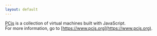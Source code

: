 ```yaml
---
layout: default
---
```


[PCjs](https://www.pcjs.org) is a collection of virtual machines built with JavaScript.<br>
For more information, go to [https://www.pcjs.org](https://www.pcjs.org).